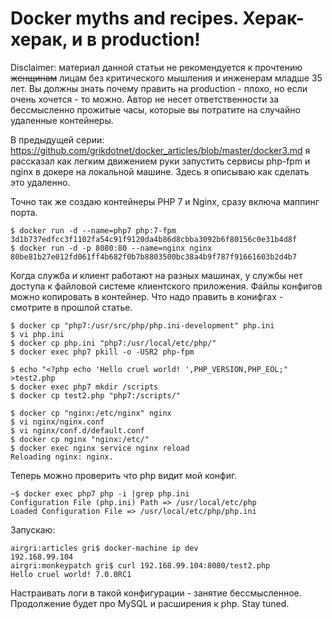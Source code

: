 Docker myths and recipes. Херак-херак, и в production!
========

Disclaimer: материал данной статьи не рекомендуется к прочтению ~~женщинам~~ лицам без критического мышления и инженерам младше 35 лет. Вы должны знать почему править на production - плохо, но если очень хочется - то можно.
Автор не несет ответственности за бессмысленно прожитые часы, которые вы потратите на случайно удаленныe контейнеры.

В предыдущей серии: https://github.com/grikdotnet/docker_articles/blob/master/docker3.md я рассказал как легким движением руки запустить сервисы php-fpm и nginx в докере на локальной машине. Здесь я описываю как сделать это удаленно.

Точно так же создаю контейнеры PHP 7 и Nginx, сразу включа маппинг порта.
```
$ docker run -d --name=php7 php:7-fpm
3d1b737edfcc3f1102fa54c91f9120da4b86d8cbba3092b6f80156c0e31b4d8f
$ docker run -d -p 8080:80 --name=nginx nginx
80be81b27e012fd061ff4b682f0b7b8803500bc38a4b9f787f91661603b2d4b7
```

Когда служба и клиент работают на разных машинах, у службы нет доступа к файловой системе клиентского приложения. Файлы конфигов можно копировать в контейнер. Что надо править в конифгах - смотрите в прошлой статье.

```
$ docker cp "php7:/usr/src/php/php.ini-development" php.ini
$ vi php.ini
$ docker cp php.ini "php7:/usr/local/etc/php/"
$ docker exec php7 pkill -o -USR2 php-fpm

$ echo "<?php echo 'Hello cruel world! ',PHP_VERSION,PHP_EOL;" >test2.php
$ docker exec php7 mkdir /scripts
$ docker cp test2.php "php7:/scripts/"

$ docker cp "nginx:/etc/nginx" nginx
$ vi nginx/nginx.conf
$ vi nginx/conf.d/default.conf
$ docker cp nginx "nginx:/etc/"
$ docker exec nginx service nginx reload
Reloading nginx: nginx.
```

Теперь можно проверить что php видит мой конфиг.
```
~$ docker exec php7 php -i |grep php.ini
Configuration File (php.ini) Path => /usr/local/etc/php
Loaded Configuration File => /usr/local/etc/php/php.ini
```
Запускаю:
```
airgri:articles gri$ docker-machine ip dev
192.168.99.104
airgri:monkeypatch gri$ curl 192.168.99.104:8080/test2.php
Hello cruel world! 7.0.0RC1
```

Настраивать логи в такой конфигурации - занятие бессмысленное. Продолжение будет про MySQL и расширения к php. Stay tuned.